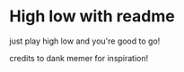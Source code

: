# High low with readme

just play high low and you're good to go!

credits to dank memer for inspiration!
